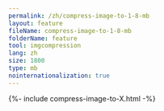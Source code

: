 ```yaml
---
permalink: /zh/compress-image-to-1-8-mb
layout: feature
fileName: compress-image-to-1-8-mb
folderName: feature
tool: imgcompression
lang: zh
size: 1800
type: mb
nointernationalization: true
---
```

{%- include compress-image-to-X.html -%}       
